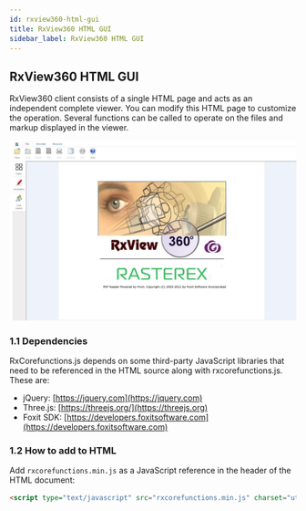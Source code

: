 ```yaml
---
id: rxview360-html-gui
title: RxView360 HTML GUI
sidebar_label: RxView360 HTML GUI
---
```


## RxView360 HTML GUI

RxView360 client consists of a single HTML page and acts as an independent complete viewer. You can modify this HTML page to customize the operation. Several functions can be called to operate on the files and markup displayed in the viewer.

![RxView360 GUI Screenshot](../../static/img/yy.png)

### 1.1 Dependencies

RxCorefunctions.js depends on some third-party JavaScript libraries that need to be referenced in the HTML source along with rxcorefunctions.js. These are:
- jQuery: [https://jquery.com](https://jquery.com)
- Three.js: [https://threejs.org/](https://threejs.org)
- Foxit SDK: [https://developers.foxitsoftware.com](https://developers.foxitsoftware.com)

### 1.2 How to add to HTML

Add `rxcorefunctions.min.js` as a JavaScript reference in the header of the HTML document:

```html
<script type="text/javascript" src="rxcorefunctions.min.js" charset="utf-8"></script>
